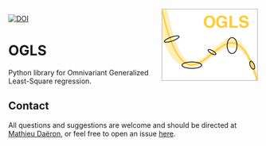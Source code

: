 <img align="right" src="ogls_logo.png">

[![DOI](https://zenodo.org/badge/DOI/10.5281/zenodo.8357230.svg)](https://doi.org/10.5281/zenodo.8357230)

# OGLS

Python library for Omnivariant Generalized Least-Square regression.

## Contact

All questions and suggestions are welcome and should be directed at [Mathieu Daëron](mailto:daeron@lsce.ipsl.fr?subject=[D47calib]), or feel free to open an issue [here](https://github.com/mdaeron/D47calib/issues).

